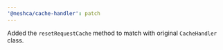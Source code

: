 ```yaml
---
'@neshca/cache-handler': patch
---
```


Added the `resetRequestCache` method to match with original `CacheHandler` class.
